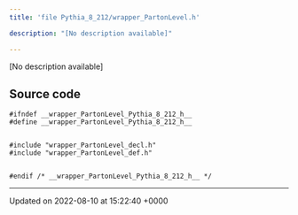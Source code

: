 ```yaml
---
title: 'file Pythia_8_212/wrapper_PartonLevel.h'

description: "[No description available]"

---
```







[No description available]




## Source code

```
#ifndef __wrapper_PartonLevel_Pythia_8_212_h__
#define __wrapper_PartonLevel_Pythia_8_212_h__


#include "wrapper_PartonLevel_decl.h"
#include "wrapper_PartonLevel_def.h"


#endif /* __wrapper_PartonLevel_Pythia_8_212_h__ */
```


-------------------------------

Updated on 2022-08-10 at 15:22:40 +0000
